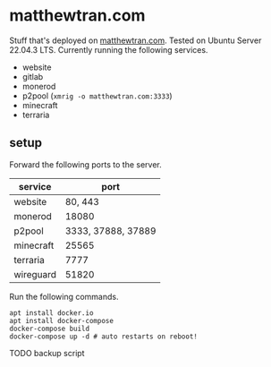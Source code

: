 # matthewtran.com

Stuff that's deployed on [matthewtran.com](matthewtran.com). Tested on Ubuntu Server 22.04.3 LTS. Currently running the following services.

- website
- gitlab
- monerod
- p2pool (`xmrig -o matthewtran.com:3333`)
- minecraft
- terraria

## setup

Forward the following ports to the server.

| service   | port               |
|-----------|--------------------|
| website   | 80, 443            |
| monerod   | 18080              |
| p2pool    | 3333, 37888, 37889 |
| minecraft | 25565              |
| terraria  | 7777               |
| wireguard | 51820              |

Run the following commands.

```
apt install docker.io
apt install docker-compose
docker-compose build
docker-compose up -d # auto restarts on reboot!
```

TODO backup script
